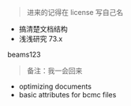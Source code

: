 > 进来的记得在 license 写自己名

-   搞清楚文档结构
-   浅浅研究 73.x

beams123

> 备注：我一会回来

-   optimizing documents
-   basic attributes for bcmc files
